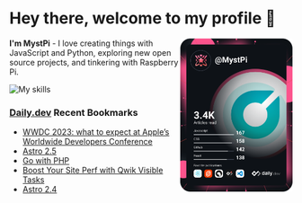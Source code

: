 # Hey there, welcome to my profile 👋

<a href="https://app.daily.dev/MystPi"><img src="https://github.com/MystPi/MystPi/blob/main/devcard.svg" width="200" alt="MystPi's Dev Card" align="right"/></a>

**I'm MystPi** - I love creating things with JavaScript and Python, exploring new open source projects, and tinkering with Raspberry Pi.

![My skills](https://skillicons.dev/icons?i=svelte,ts,js,html,css,raspberrypi,tailwind)

### [Daily.dev](https://daily.dev) Recent Bookmarks
<!-- daily.dev BOOKMARKS:START -->
- [WWDC 2023: what to expect at Apple’s Worldwide Developers Conference](https://app.daily.dev/posts/A4TVutLG5?utm_source=rss&utm_medium=bookmarks&utm_campaign=Itr6mLfRdMms0HCyePtl9)
- [Astro 2.5](https://app.daily.dev/posts/4ImW32SkS?utm_source=rss&utm_medium=bookmarks&utm_campaign=Itr6mLfRdMms0HCyePtl9)
- [Go with PHP](https://app.daily.dev/posts/6jIeBgGfg?utm_source=rss&utm_medium=bookmarks&utm_campaign=Itr6mLfRdMms0HCyePtl9)
- [Boost Your Site Perf with Qwik Visible Tasks](https://app.daily.dev/posts/7g1CgJyfC?utm_source=rss&utm_medium=bookmarks&utm_campaign=Itr6mLfRdMms0HCyePtl9)
- [Astro 2.4](https://app.daily.dev/posts/Ay6A23ytn?utm_source=rss&utm_medium=bookmarks&utm_campaign=Itr6mLfRdMms0HCyePtl9)
<!-- daily.dev BOOKMARKS:END -->
